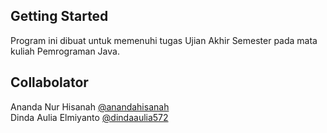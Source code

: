 ## Getting Started

Program ini dibuat untuk memenuhi tugas Ujian Akhir Semester pada mata kuliah Pemrograman Java.

## Collabolator
Ananda Nur Hisanah <a href="https://github.com/anandahisanah" target="_blank">@anandahisanah</a>
<br>
Dinda Aulia Elmiyanto <a href="https://github.com/dindaaulia572" target="_blank">@dindaaulia572</a>
